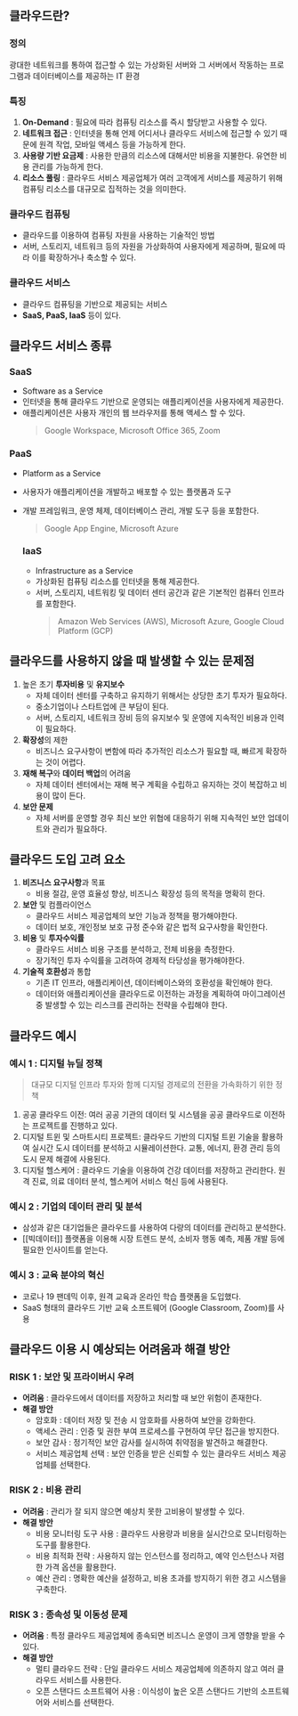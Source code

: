 ## 클라우드란?
### 정의
광대한 네트워크를 통하여 접근할 수 있는 가상화된 서버와 그 서버에서 작동하는 프로그램과 데이터베이스를 제공하는 IT 환경

### 특징
1. **On-Demand** : 필요에 따라 컴퓨팅 리소스를 즉시 할당받고 사용할 수 있다.
2. **네트워크 접근** : 인터넷을 통해 언제 어디서나 클라우드 서비스에 접근할 수 있기 때문에 원격 작업, 모바일 액세스 등을 가능하게 한다.
3. **사용량 기반 요금제** : 사용한 만큼의 리소스에 대해서만 비용을 지불한다. 유연한 비용 관리를 가능하게 한다.
4. **리소스 풀링** : 클라우드 서비스 제공업체가 여러 고객에게 서비스를 제공하기 위해 컴퓨팅 리소스를 대규모로 집적하는 것을 의미한다.

### 클라우드 컴퓨팅
- 클라우드를 이용하여 컴퓨팅 자원을 사용하는 기술적인 방법
- 서버, 스토리지, 네트워크 등의 자원을 가상화하여 사용자에게 제공하며, 필요에 따라 이를 확장하거나 축소할 수 있다.
### 클라우드 서비스
- 클라우드 컴퓨팅을 기반으로 제공되는 서비스
- **SaaS, PaaS, IaaS** 등이 있다.

## 클라우드 서비스 종류
### SaaS
- Software as a Service
- 인터넷을 통해 클라우드 기반으로 운영되는 애플리케이션을 사용자에게 제공한다.
- 애플리케이션은 사용자 개인의 웹 브라우저를 통해 액세스 할 수 있다.
  > Google Workspace, Microsoft Office 365, Zoom

### PaaS
- Platform as a Service
- 사용자가 애플리케이션을 개발하고 배포할 수 있는 플랫폼과 도구
- 개발 프레임워크, 운영 체제, 데이터베이스 관리, 개발 도구 등을 포함한다.
  > Google App Engine, Microsoft Azure
  
  ### IaaS
  - Infrastructure as a Service
  - 가상화된 컴퓨팅 리소스를 인터넷을 통해 제공한다.
  - 서버, 스토리지, 네트워킹 및 데이터 센터 공간과 같은 기본적인 컴퓨터 인프라를 포함한다.
    > Amazon Web Services (AWS), Microsoft Azure, Google Cloud Platform (GCP)
    
## 클라우드를 사용하지 않을 때 발생할 수 있는 문제점
1. 높은 초기 **투자비용** 및 **유지보수**
	- 자체 데이터 센터를 구축하고 유지하기 위해서는 상당한 초기 투자가 필요하다.
	- 중소기업이나 스타트업에 큰 부담이 된다.
	- 서버, 스토리지, 네트워크 장비 등의 유지보수 및 운영에 지속적인 비용과 인력이 필요하다.
2. **확장성**의 제한
	-  비즈니스 요구사항이 변함에 따라 추가적인 리소스가 필요할 때, 빠르게 확장하는 것이 어렵다.
3. **재해 복구**와 **데이터 백업**의 어려움
	- 자체 데이터 센터에서는 재해 복구 계획을 수립하고 유지하는 것이 복잡하고 비용이 많이 든다.
4. **보안 문제**
	- 자체 서버를 운영할 경우 최신 보안 위협에 대응하기 위해 지속적인 보안 업데이트와 관리가 필요하다.

## 클라우드 도입 고려 요소
1. **비즈니스 요구사항**과 목표
	- 비용 절감, 운영 효율성 향상, 비즈니스 확장성 등의 목적을 명확히 한다.
2. **보안** 및 컴플라이언스
	- 클라우드 서비스 제공업체의 보안 기능과 정책을 평가해야한다.
	- 데이터 보호, 개인정보 보호 규정 준수와 같은 법적 요구사항을 확인한다.
3. **비용** 및 **투자수익률**
	- 클라우드 서비스 비용 구조를 분석하고, 전체 비용을 측정한다.
	- 장기적인 투자 수익률을 고려하여 경제적 타당성을 평가해야한다.
4. **기술적 호환성**과 통합
	- 기존 IT 인프라, 애플리케이션, 데이터베이스와의 호환성을 확인해야 한다.
	- 데이터와 애플리케이션을 클라우드로 이전하는 과정을 계획하여 마이그레이션 중 발생할 수 있는 리스크를 관리하는 전략을 수립해야 한다.

## 클라우드 예시
### 예시 1 : 디지털 뉴딜 정책
> 대규모 디지털 인프라 투자와 함께 디지털 경제로의 전환을 가속화하기 위한 정책

1. 공공 클라우드 이전: 여러 공공 기관의 데이터 및 시스템을 공공 클라우드로 이전하는 프로젝트를 진행하고 있다.
2. 디지털 트윈 및 스마트시티 프로젝트: 클라우드 기반의 디지털 트윈 기술을 활용하여 실시간 도시 데이터를 분석하고 시뮬레이션한다. 교통, 에너지, 환경 관리 등의 도시 문제 해결에 사용된다.
3. 디지털 헬스케어 : 클라우드 기술을 이용하여 건강 데이터를 저장하고 관리한다. 원격 진료, 의료 데이터 분석, 헬스케어 서비스 혁신 등에 사용된다.
### 예시 2 : 기업의 데이터 관리 및 분석
- 삼성과 같은 대기업들은 클라우드를 사용하여 다량의 데이터를 관리하고 분석한다.
- [[빅데이터]] 플랫폼을 이용해 시장 트렌드 분석, 소비자 행동 예측, 제품 개발 등에 필요한 인사이트를 얻는다.

### 예시 3 : 교육 분야의 혁신
- 코로나 19 팬데믹 이후, 원격 교육과 온라인 학습 플랫폼을 도입했다.
- SaaS 형태의 클라우드 기반 교육 소프트웨어 (Google Classroom, Zoom)를 사용

## 클라우드 이용 시 예상되는 어려움과 해결 방안
### RISK 1 : 보안 및 프라이버시 우려
- **어려움** : 클라우드에서 데이터를 저장하고 처리할 때 보안 위험이 존재한다.
- **해결 방안**
	- 암호화 : 데이터 저장 및 전송 시 암호화를 사용하여 보안을 강화한다.
	- 액세스 관리 : 인증 및 권한 부여 프로세스를 구현하여 무단 접근을 방지한다.
	- 보안 감사 : 정기적인 보안 감사를 실시하여 취약점을 발견하고 해결한다.
	- 서비스 제공업체 선택 : 보안 인증을 받은 신뢰할 수 있는 클라우드 서비스 제공업체를 선택한다.

### RISK 2 : 비용 관리
- **어려움** : 관리가 잘 되지 않으면 예상치 못한 고비용이 발생할 수 있다.
- **해결 방안**
	- 비용 모니터링 도구 사용 : 클라우드 사용량과 비용을 실시간으로 모니터링하는 도구를 활용한다.
	- 비용 최적화 전략 : 사용하지 않는 인스턴스를 정리하고, 예약 인스턴스나 저렴한 가격 옵션을 활용한다.
	- 예산 관리 : 명확한 예산을 설정하고, 비용 초과를 방지하기 위한 경고 시스템을 구축한다.

### RISK 3 : 종속성 및 이동성 문제
- **어려움** : 특정 클라우드 제공업체에 종속되면 비즈니스 운영이 크게 영향을 받을 수 있다.
- **해결 방안**
	- 멀티 클라우드 전략 : 단일 클라우드 서비스 제공업체에 의존하지 않고 여러 클라우드 서비스를 사용한다.
	- 오픈 스탠다드 소프트웨어 사용 : 이식성이 높은 오픈 스탠다드 기반의 소프트웨어와 서비스를 선택한다.